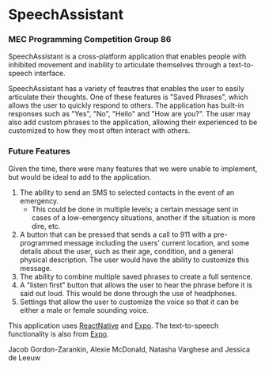 # SpeechAssistant 

### MEC Programming Competition Group 86

SpeechAssistant is a cross-platform application that enables people with inhibited movement and inability to articulate themselves through a text-to-speech interface.

SpeechAssistant has a variety of feautres that enables the user to easily articulate their thoughts. One of these features is "Saved Phrases", which allows the user to quickly respond to others. The application has built-in responses such as "Yes", "No", "Hello" and "How are you?". The user may also add custom phrases to the application, allowing their experienced to be customized to how they most often interact with others.  

### Future Features
Given the time, there were many features that we were unable to implement, but would be ideal to add to the application.

  1.  The ability to send an SMS to selected contacts in the event of an emergency.
       *  This could be done in multiple levels; a certain message sent in cases of a low-emergency situations, another if the situation is more dire, etc.
  2.  A button that can be pressed that sends a call to 911 with a pre-programmed message including the users' current location, and some details about the user, such as their age, condition, and a general physical description. The user would have the ability to customize this message.
  3.  The ability to combine multiple saved phrases to create a full sentence. 
  4.  A "listen first" button that allows the user to hear the phrase before it is said out loud. This would be done through the use of headphones.
  5.  Settings that allow the user to customize the voice so that it can be either a male or female sounding voice.
  

This application uses [ReactNative](http://www.reactnative.com/) and [Expo](https://expo.io/). The text-to-speech functionality is also from [Expo](https://expo.io/).



Jacob Gordon-Zarankin, Alexie McDonald, Natasha Varghese and Jessica de Leeuw

